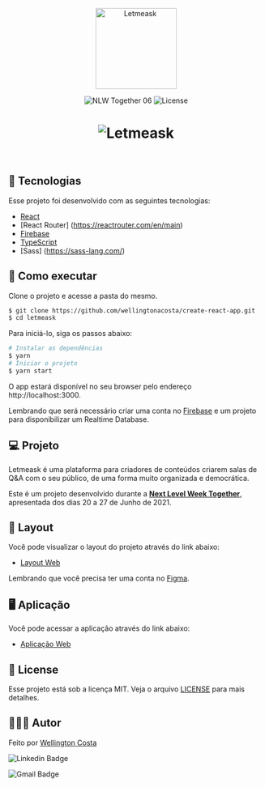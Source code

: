 <p align="center">
  <img alt="Letmeask" src="../main/src/assets/images/logo.svg" width="160px">
</p>

<p align="center">
  <img src="https://img.shields.io/badge/NLW-06-blueviolet" alt="NLW Together 06" />

  <img  src="https://img.shields.io/github/license/wellingtonacosta/create-react-app" alt="License">   
</p>

<h1 align="center">
    <img alt="Letmeask" src="../main/src/assets/images/example-photo.png" />
</h1>

<br>

## 🧪 Tecnologias

Esse projeto foi desenvolvido com as seguintes tecnologias:

- [React](https://reactjs.org)
- [React Router] (https://reactrouter.com/en/main)
- [Firebase](https://firebase.google.com/)
- [TypeScript](https://www.typescriptlang.org/)
- [Sass] (https://sass-lang.com/)

## 🚀 Como executar

Clone o projeto e acesse a pasta do mesmo.

```bash
$ git clone https://github.com/wellingtonacosta/create-react-app.git
$ cd letmeask
```

Para iniciá-lo, siga os passos abaixo:
```bash
# Instalar as dependências
$ yarn
# Iniciar o projeto
$ yarn start
```
O app estará disponível no seu browser pelo endereço http://localhost:3000.

Lembrando que será necessário criar uma conta no [Firebase](https://firebase.google.com/) e um projeto para disponibilizar um Realtime Database.

## 💻 Projeto

Letmeask é uma plataforma para criadores de conteúdos criarem salas de Q&A com o seu público, de uma forma muito organizada e democrática. 

Este é um projeto desenvolvido durante a **[Next Level Week Together](https://nextlevelweek.com/)**, apresentada dos dias 20 a 27 de Junho de 2021.


## 🔖 Layout

Você pode visualizar o layout do projeto através do link abaixo:

- [Layout Web](https://www.figma.com/file/u0BQK8rCf2KgzcukdRRCWh/Letmeask/duplicate) 

Lembrando que você precisa ter uma conta no [Figma](http://figma.com/).

## 🖥 Aplicação

Você pode acessar a aplicação através do link abaixo:

- [Aplicação Web](https://letmeask-web.netlify.app) 

## 📝 License

Esse projeto está sob a licença MIT. Veja o arquivo [LICENSE](LICENSE.md) para mais detalhes.

## 👨🏾‍💻 Autor

Feito por [Wellington Costa](https://www.linkedin.com/in/wellington-alves-da-costa/)

![Linkedin Badge](https://img.shields.io/badge/LinkedIn-0077B5?style=for-the-badge&logo=linkedin&logoColor=https://www.linkedin.com/in/wellington-alves-da-costa/)

![Gmail Badge](https://img.shields.io/badge/Gmail-D14836?style=for-the-badge&logo=gmail&logoColor=white
)

